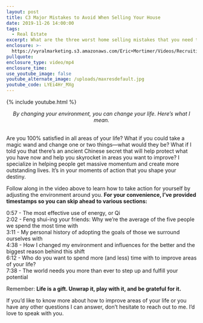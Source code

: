 ```yaml
---
layout: post
title: C3 Major Mistakes to Avoid When Selling Your House
date: 2019-11-26 14:00:00
tags:
  - Real Estate
excerpt: What are the three worst home selling mistakes that you need to avoid? I’ll go over each of them today.
enclosure: >-
  https://vyralmarketing.s3.amazonaws.com/Eric+Mortimer/Videos/Recruiting/Change+Your+Environment%2C+Change+Your+Life.mp4
pullquote:
enclosure_type: video/mp4
enclosure_time:
use_youtube_image: false
youtube_alternate_image: /uploads/maxresdefault.jpg
youtube_code: LYEi4Hr_MXg
---
```


{% include youtube.html %}

<center><em>By changing your environment, you can change your life. Here&rsquo;s what I mean.</em></center>

<br>Are you 100% satisfied in all areas of your life? What if you could take a magic wand and change one or two things—what would they be? What if I told you that there’s an ancient Chinese secret that will help protect what you have now and help you skyrocket in areas you want to improve? I specialize in helping people get massive momentum and create more outstanding lives. It’s in your moments of action that you shape your destiny.

Follow along in the video above to learn how to take action for yourself by adjusting the environment around you. **For your convenience, I’ve provided timestamps so you can skip ahead to various sections:**

0:57 - The most effective use of energy, or Qi<br>2:02 - Feng shui-ing your friends: Why we’re the average of the five people we spend the most time with<br>3:11 - My personal history of adopting the goals of those we surround ourselves with<br>4:38 - How I changed my environment and influences for the better and the biggest reason behind this shift<br>6:12 - Who do you want to spend more (and less) time with to improve areas of your life?<br>7:38 - The world needs you more than ever to step up and fulfill your potential

Remember: **Life is a gift. Unwrap it, play with it, and be grateful for it.**

If you’d like to know more about how to improve areas of your life or you have any other questions I can answer, don’t hesitate to reach out to me. I’d love to speak with you.